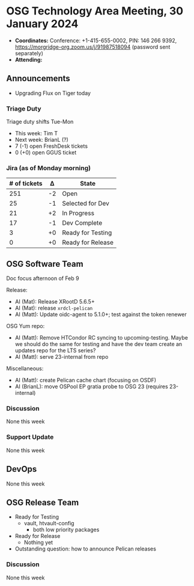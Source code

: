 # OSG Technology Area Meeting, 30 January 2024

-   **Coordinates:** Conference: +1-415-655-0002, PIN: 146 266 9392,
    <https://morgridge-org.zoom.us/j/91987518094> (password sent separately)
-   **Attending:**

## Announcements

-   Upgrading Flux on Tiger today

### Triage Duty

Triage duty shifts Tue-Mon

-   This week: Tim T
-   Next week: BrianL (?)
-   7 (-1) open FreshDesk tickets
-   0 (+0) open GGUS ticket

### Jira (as of Monday morning)

| # of tickets | &Delta; | State             |
|--------------|---------|-------------------|
| 251          | -2      | Open              |
| 25           | -1      | Selected for Dev  |
| 21           | +2      | In Progress       |
| 17           | -1      | Dev Complete      |
| 3            | +0      | Ready for Testing |
| 0            | +0      | Ready for Release |

## OSG Software Team

Doc focus afternoon of Feb 9

Release:
-   AI (Mat): Release XRootD 5.6.5+
-   AI (Mat): release `xrdcl-pelican`
-   AI (Matt): Update oidc-agent to 5.1.0+; test against the token renewer

OSG Yum repo:
-   AI (Matt): Remove HTCondor RC syncing to upcoming-testing.
    Maybe we should do the same for testing and have the dev team create an updates repo for the LTS series?
-   AI (Matt): serve 23-internal from repo

Miscellaneous:
-   AI (Matt): create Pelican cache chart (focusing on OSDF)
-   AI (BrianL): move OSPool EP gratia probe to OSG 23 (requires 23-internal)

### Discussion

None this week

### Support Update

None this week

## DevOps

None this week

## OSG Release Team

-   Ready for Testing
    -   vault, htvault-config
        - both low priority packages
-   Ready for Release
    -   Nothing yet
-   Outstanding question: how to announce Pelican releases

### Discussion

None this week
